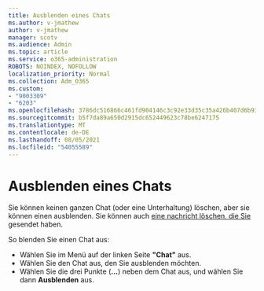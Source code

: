 ```yaml
---
title: Ausblenden eines Chats
ms.author: v-jmathew
author: v-jmathew
manager: scotv
ms.audience: Admin
ms.topic: article
ms.service: o365-administration
ROBOTS: NOINDEX, NOFOLLOW
localization_priority: Normal
ms.collection: Adm_O365
ms.custom:
- "9003309"
- "6203"
ms.openlocfilehash: 3786dc516866c461fd904146c3c92e33d35c35a426b407d6b93d97fd11446ce9
ms.sourcegitcommit: b5f7da89a650d2915dc652449623c78be6247175
ms.translationtype: MT
ms.contentlocale: de-DE
ms.lasthandoff: 08/05/2021
ms.locfileid: "54055589"
---
```

# <a name="hide-a-chat"></a>Ausblenden eines Chats

Sie können keinen ganzen Chat (oder eine Unterhaltung) löschen, aber sie können einen ausblenden. Sie können auch [eine nachricht löschen, die Sie](https://support.office.com/client/delete-a-message-you-have-sent-67bd76a5-04e7-46ea-9ef0-5800865cb8f3) gesendet haben.

So blenden Sie einen Chat aus:

- Wählen Sie im Menü auf der linken Seite **"Chat"** aus.
- Wählen Sie den Chat aus, den Sie ausblenden möchten.
- Wählen Sie die drei Punkte (**...**) neben dem Chat aus, und wählen Sie dann **Ausblenden** aus.
